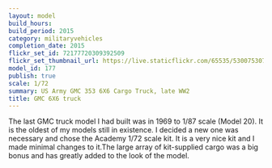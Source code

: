```yaml
---
layout: model
build_hours: 
build_period: 2015
category: militaryvehicles
completion_date: 2015
flickr_set_id: 72177720309392509
flickr_set_thumbnail_url: https://live.staticflickr.com/65535/53007530733_2cae6277b0_m.jpg
model_id: 177
publish: true
scale: 1/72
summary: US Army GMC 353 6X6 Cargo Truck, late WW2
title: GMC 6X6 truck
---
```


The last GMC truck model I had built was in 1969 to 1/87 scale (Model 20). It is the oldest of my models still in existence. I decided a new one was necessary and chose the Academy 1/72 scale kit. It is a very nice kit and I made minimal changes to it.The large array of kit-supplied cargo was a big bonus and has greatly added to the look of the model.
